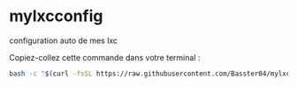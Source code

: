 # mylxcconfig
configuration auto de mes lxc



Copiez-collez cette commande dans votre terminal :

```bash
bash -c "$(curl -fsSL https://raw.githubusercontent.com/Basster04/mylxcconfig/main/custom-all-templates.sh)"
